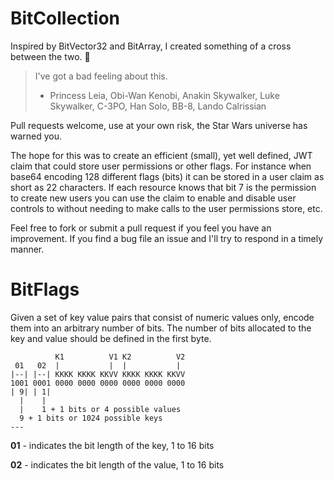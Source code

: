 # BitCollection
Inspired by BitVector32 and BitArray, I created something of a cross between the two. 👹

> I've got a bad feeling about this.
> - Princess Leia, Obi-Wan Kenobi, Anakin Skywalker, Luke Skywalker, C-3PO, Han Solo, BB-8, Lando Calrissian

Pull requests welcome, use at your own risk, the Star Wars universe has warned you.

The hope for this was to create an efficient (small), yet well defined, JWT claim that could
store user permissions or other flags. For instance when base64 encoding 128 different flags
(bits) it can be stored in a user claim as short as 22 characters. If each resource knows that
bit 7 is the permission to create new users you can use the claim to enable and disable user
controls to without needing to make calls to the user permissions store, etc.

Feel free to fork or submit a pull request if you feel you have an improvement. If you find a
bug file an issue and I'll  try to respond in a timely manner.

# BitFlags
Given a set of key value pairs that consist of numeric values only, encode them into an arbitrary number of bits. The number of bits allocated to the key and value should be defined in the first byte.

```
          K1          V1 K2          V2
 01   02  |           |  |           | 
|--| |--| KKKK KKKK KKVV KKKK KKKK KKVV
1001 0001 0000 0000 0000 0000 0000 0000
| 9| | 1|
  |    |
  |    1 + 1 bits or 4 possible values
  9 + 1 bits or 1024 possible keys
---
```
**01** - indicates the bit length of the key, 1 to 16 bits

**02** - indicates the bit length of the value, 1 to 16 bits